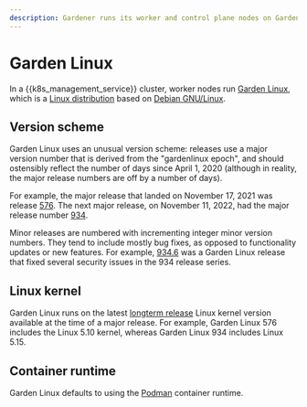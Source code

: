 ```yaml
---
description: Gardener runs its worker and control plane nodes on Garden Linux.
---
```

# Garden Linux

In a {{k8s_management_service}} cluster, worker nodes run [Garden Linux](https://gardenlinux.io), which is a [Linux distribution](https://en.wikipedia.org/wiki/Linux_distribution) based on [Debian GNU/Linux](https://www.debian.org/).

## Version scheme

Garden Linux uses an unusual version scheme: releases use a major version number that is derived from the "gardenlinux epoch", and should ostensibly reflect the number of days since April 1, 2020 (although in reality, the major release numbers are off by a number of days).

For example, the major release that landed on November 17, 2021 was release [576](https://github.com/gardenlinux/gardenlinux/releases/tag/576.0).
The next major release, on November 11, 2022, had the major release number [934](https://github.com/gardenlinux/gardenlinux/releases/tag/934.1).

Minor releases are numbered with incrementing integer minor version numbers.
They tend to include mostly bug fixes, as opposed to functionality updates or new features.
For example, [934.6](https://github.com/gardenlinux/gardenlinux/releases/tag/934.6) was a Garden Linux release that fixed several security issues in the 934 release series.

## Linux kernel

Garden Linux runs on the latest [longterm release](https://www.kernel.org/category/releases.html) Linux kernel version available at the time of a major release.
For example, Garden Linux 576 includes the Linux 5.10 kernel, whereas Garden Linux 934 includes Linux 5.15.

## Container runtime

Garden Linux defaults to using the [Podman](https://podman.io/) container runtime.

